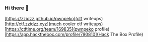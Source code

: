 ### Hi there 👋

<!--
**ZZIDZZ/ZZIDZZ** is a ✨ _special_ ✨ repository because its `README.md` (this file) appears on your GitHub profile.

Here are some ideas to get you started:

- 🔭 I’m currently working on ...
- 🌱 I’m currently learning ...
- 👯 I’m looking to collaborate on ...
- 🤔 I’m looking for help with ...
- 💬 Ask me about ...
- 📫 How to reach me: ...
- 😄 Pronouns: ...
- ⚡ Fun fact: ...
-->
[https://zzidzz.github.io/pwnpeko](ctf writeups) <br />
[http://ctf.zzidzz.xyz](much cooler ctf writeups) <br />
[https://ctftime.org/team/169835](pwnpeko profile) <br />
[https://app.hackthebox.com/profile/780810](Hack The Box Profile) <br />
